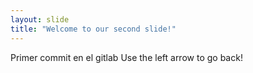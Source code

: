 ```yaml
---
layout: slide
title: "Welcome to our second slide!"
---
```

Primer commit en el gitlab
Use the left arrow to go back!

